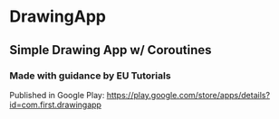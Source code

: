# DrawingApp
## Simple Drawing App w/ Coroutines
### Made with guidance by EU Tutorials
Published in Google Play:
https://play.google.com/store/apps/details?id=com.first.drawingapp

